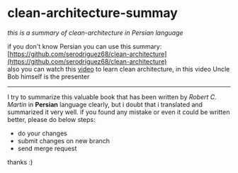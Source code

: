 # clean-architecture-summay
*this is a summary of clean-architecture in Persian language*

if you don't know Persian you can use this summary: [https://github.com/serodriguez68/clean-architecture](https://github.com/serodriguez68/clean-architecture)</br>
also you can watch this [video](https://youtu.be/sn0aFEMVTpA) to learn clean architecture, in this video Uncle Bob himself is the presenter

---

I try to summarize this valuable book that has been written by *Robert C. Martin* in **Persian** language clearly, but i doubt that i translated and summarized it very well. if you found any mistake or even it could be written better, please do below steps:

- do your changes
- submit changes on new branch 
- send merge request

thanks :)
